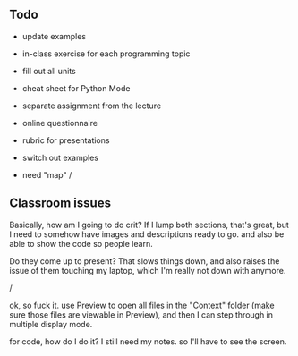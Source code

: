 ## Todo
- update examples
- in-class exercise for each programming topic
- fill out all units
- cheat sheet for Python Mode
- separate assignment from the lecture
- online questionnaire
- rubric for presentations
- switch out examples

- need "map"
/

## Classroom issues
Basically, how am I going to do crit? If I lump both sections, that's great, but I need to somehow have images and descriptions ready to go. and also be able to show the code so people learn.

Do they come up to present? That slows things down, and also raises the issue of them touching my laptop, which I'm really not down with anymore.


/

ok, so fuck it. use Preview to open all files in the "Context" folder (make sure those files are viewable in Preview), and then I can step through in multiple display mode.

for code, how do I do it? I still need my notes. so I'll have to see the screen.
